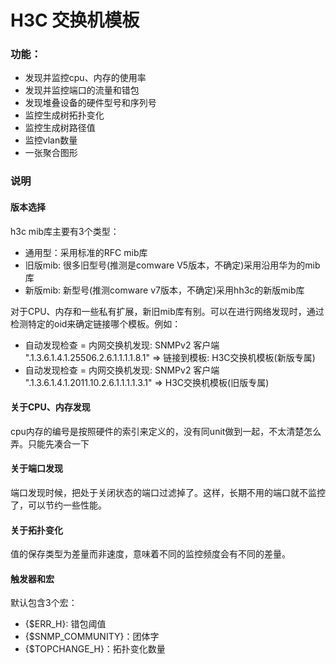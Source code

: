 # H3C 交换机模板


### 功能：

- 发现并监控cpu、内存的使用率
- 发现并监控端口的流量和错包
- 发现堆叠设备的硬件型号和序列号
- 监控生成树拓扑变化
- 监控生成树路径值
- 监控vlan数量
- 一张聚合图形


### 说明

#### 版本选择

h3c mib库主要有3个类型：

- 通用型：采用标准的RFC mib库
- 旧版mib: 很多旧型号(推测是comware V5版本，不确定)采用沿用华为的mib库
- 新版mib: 新型号(推测comware v7版本，不确定)采用hh3c的新版mib库

对于CPU、内存和一些私有扩展，新旧mib库有别。可以在进行网络发现时，通过检测特定的oid来确定链接哪个模板。例如：

- 自动发现检查 = 内网交换机发现: SNMPv2 客户端 ".1.3.6.1.4.1.25506.2.6.1.1.1.1.8.1" => 链接到模板: H3C交换机模板(新版专属)
- 自动发现检查 = 内网交换机发现: SNMPv2 客户端 ".1.3.6.1.4.1.2011.10.2.6.1.1.1.1.3.1" => H3C交换机模板(旧版专属)

#### 关于CPU、内存发现

cpu内存的编号是按照硬件的索引来定义的，没有同unit做到一起，不太清楚怎么弄。只能先凑合一下

#### 关于端口发现

端口发现时候，把处于关闭状态的端口过滤掉了。这样，长期不用的端口就不监控了，可以节约一些性能。

#### 关于拓扑变化

值的保存类型为差量而非速度，意味着不同的监控频度会有不同的差量。

#### 触发器和宏

默认包含3个宏：

- {$ERR_H}: 错包阈值
- {$SNMP_COMMUNITY}：团体字
- {$TOPCHANGE_H}：拓扑变化数量